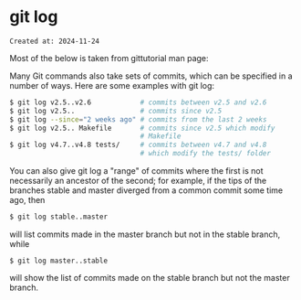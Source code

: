 # git log

```
Created at: 2024-11-24
```

Most of the below is taken from gittutorial man page:


Many Git commands also take sets of commits, which can be specified in a number
of ways. Here are some examples with git log:

```sh
$ git log v2.5..v2.6            # commits between v2.5 and v2.6
$ git log v2.5..                # commits since v2.5
$ git log --since="2 weeks ago" # commits from the last 2 weeks
$ git log v2.5.. Makefile       # commits since v2.5 which modify
                                # Makefile
$ git log v4.7..v4.8 tests/     # commits between v4.7 and v4.8
                                # which modify the tests/ folder
```

You can also give git log a "range" of commits where the first is not
necessarily an ancestor of the second; for example, if the tips of the branches
stable and master diverged from a common commit some time ago, then

```sh
$ git log stable..master
```

will list commits made in the master branch but not in the stable branch, while

```
$ git log master..stable
```

will show the list of commits made on the stable branch but not the master
branch.

